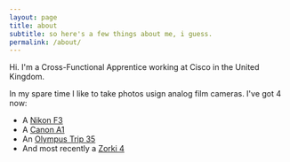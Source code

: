 ```yaml
---
layout: page
title: about
subtitle: so here's a few things about me, i guess.
permalink: /about/
---
```

Hi. I'm a Cross-Functional Apprentice working at Cisco in the United Kingdom.

In my spare time I like to take photos usign analog film cameras. I've got 4 now: 
* A [Nikon F3][nikon f3]
* A [Canon A1][canon a1]
* An [Olympus Trip 35][olympus trip 35]
* And most recently a [Zorki 4][zorki 4]

[nikon f3]:http://www.kenrockwell.com/nikon/f3.htm
[canon a1]:https://en.wikipedia.org/wiki/Canon_A-1
[olympus trip 35]:http://www.kenrockwell.com/olympus/trip-35.htm
[zorki 4]:http://www.sovietcams.com/index.php?-394769545
